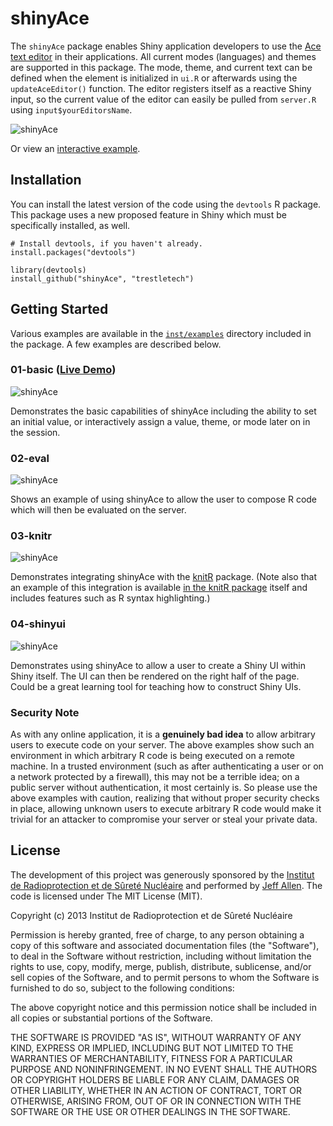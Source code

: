 shinyAce
==========

The `shinyAce` package enables Shiny application developers to use the 
[Ace text editor](http://ace.c9.io/#nav=about) in their applications. All
current modes (languages) and themes are supported in this package. The 
mode, theme, and current text can be defined when the element is initialized 
in `ui.R` or afterwards using the `updateAceEditor()` function. The editor
registers itself as a reactive Shiny input, so the current value of the
editor can easily be pulled from `server.R` using `input$yourEditorsName`.

![shinyAce](http://trestletech.github.io/shinyAce/images/shinyAce.png)

Or view an [interactive example](http://bit.ly/160IgdO).

Installation
------------

You can install the latest version of the code using the `devtools` R package.
This package uses a new proposed feature in Shiny which must be specifically
installed, as well.

```
# Install devtools, if you haven't already.
install.packages("devtools")

library(devtools)
install_github("shinyAce", "trestletech")
```

## Getting Started

Various examples are available in the [`inst/examples`](https://github.com/trestletech/shinyAce/tree/master/inst/examples) directory included in the package. A few examples are described below.

### 01-basic ([Live Demo](http://spark.rstudio.com/trestletech/shinyAce1/))

![shinyAce](http://trestletech.github.io/shinyAce/images/shinyAce.png)

Demonstrates the basic capabilities of shinyAce including the ability to set an initial value, or interactively assign a value, theme, or mode later on in the session.

### 02-eval

![shinyAce](http://trestletech.github.io/shinyAce/images/shinyAce-eval.png)

Shows an example of using shinyAce to allow the user to compose R code which will then be evaluated on the server.

### 03-knitr

![shinyAce](http://trestletech.github.io/shinyAce/images/shinyAce-knitr.png)

Demonstrates integrating shinyAce with the [knitR](http://yihui.name/knitr/) package. (Note also that an example of this integration is available [in the knitR package](https://github.com/yihui/knitr/tree/master/inst/shiny) itself and includes features such as R syntax highlighting.)

### 04-shinyui

![shinyAce](http://trestletech.github.io/shinyAce/images/shinyAce-renderui.png)

Demonstrates using shinyAce to allow a user to create a Shiny UI within Shiny itself. The UI can then be rendered on the right half of the page. Could be a great learning tool for teaching how to construct Shiny UIs.

### Security Note

As with any online application, it is a **genuinely bad idea** to allow arbitrary users to execute code on your server. The above examples show such an environment in which arbitrary R code is being executed on a remote machine. In a trusted environment (such as after authenticating a user or on a network protected by a firewall), this may not be a terrible idea; on a public server without authentication, it most certainly is. So please use the above examples with caution, realizing that without proper security checks in place, allowing unknown users to execute arbitrary R code would make it trivial for an attacker to compromise your server or steal your private data.

License
-------

The development of this project was generously sponsored by the [Institut de 
Radioprotection et de Sûreté Nucléaire](http://www.irsn.fr/EN/Pages/home.aspx) 
and performed by [Jeff Allen](http://trestletech.com). The code is
licensed under The MIT License (MIT).

Copyright (c) 2013 Institut de Radioprotection et de Sûreté Nucléaire

Permission is hereby granted, free of charge, to any person obtaining a copy
of this software and associated documentation files (the "Software"), to deal
in the Software without restriction, including without limitation the rights
to use, copy, modify, merge, publish, distribute, sublicense, and/or sell
copies of the Software, and to permit persons to whom the Software is
furnished to do so, subject to the following conditions:

The above copyright notice and this permission notice shall be included in
all copies or substantial portions of the Software.

THE SOFTWARE IS PROVIDED "AS IS", WITHOUT WARRANTY OF ANY KIND, EXPRESS OR
IMPLIED, INCLUDING BUT NOT LIMITED TO THE WARRANTIES OF MERCHANTABILITY,
FITNESS FOR A PARTICULAR PURPOSE AND NONINFRINGEMENT. IN NO EVENT SHALL THE
AUTHORS OR COPYRIGHT HOLDERS BE LIABLE FOR ANY CLAIM, DAMAGES OR OTHER
LIABILITY, WHETHER IN AN ACTION OF CONTRACT, TORT OR OTHERWISE, ARISING FROM,
OUT OF OR IN CONNECTION WITH THE SOFTWARE OR THE USE OR OTHER DEALINGS IN
THE SOFTWARE.
